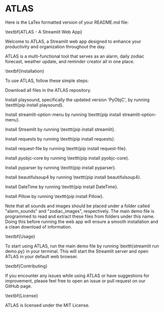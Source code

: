 # ATLAS

Here is the LaTex formatted version of your README.md file:

\textbf{ATLAS - A Streamlit Web App}

Welcome to ATLAS, a Streamlit web app designed to enhance your productivity and organization throughout the day.

ATLAS is a multi-functional tool that serves as an alarm, daily zodiac forecast, weather update, and reminder creator all in one place.

\textbf{Installation}

To use ATLAS, follow these simple steps:

Download all files in the ATLAS repository.

Install playsound, specifically the updated version 'PyObjC', by running \texttt{pip install playsound}.

Install streamlit-option-menu by running \texttt{pip install streamlit-option-menu}.

Install Streamlit by running \texttt{pip install streamlit}.

Install requests by running \texttt{pip install requests}.

Install request-file by running \texttt{pip install request-file}.

Install pyobjc-core by running \texttt{pip install pyobjc-core}.

Install pyparser by running \texttt{pip install pyparser}.

Install beautifulsoup4 by running \texttt{pip install beautifulsoup4}.

Install DateTime by running \texttt{pip install DateTime}.

Install Pillow by running \texttt{pip install Pillow}.

Note that all sounds and images should be placed under a folder called "alarm_sounds" and "zodiac_images", respectively. The main demo file is programmed to read and extract these files from folders under this name. Doing this before running the web app will ensure a smooth installation and a clean download of information.

\textbf{Usage}

To start using ATLAS, run the main demo file by running \texttt{streamlit run demo.py} in your terminal. This will start the Streamlit server and open ATLAS in your default web browser.

\textbf{Contributing}

If you encounter any issues while using ATLAS or have suggestions for improvement, please feel free to open an issue or pull request on our GitHub page.

\textbf{License}

ATLAS is licensed under the MIT License.

